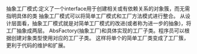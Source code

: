 抽象工厂模式:定义了一个interface用于创建相关或有依赖关系的对象簇，而无需指明具体的类
抽象工厂模式可以将简单工厂模式和工厂方法模式进行整合。
从设计层面看，抽象工厂模式就是对简单工厂模式的改进(或者称为进一步的抽象)，将工厂抽象成两层。
AbsFactory(抽象工厂)和具体实现的工厂子类。程序员可以根据创建对象类型使用对应的工厂子类。
这样将单个的简单工厂类变成了工厂簇，更利于代码的维护和扩展。